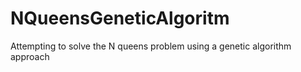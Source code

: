 # NQueensGeneticAlgoritm
 Attempting to solve the N queens problem using a genetic algorithm approach
